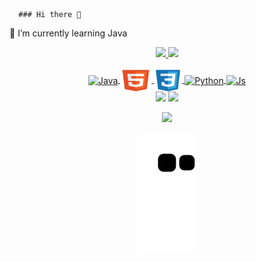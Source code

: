       ### Hi there 👋
 🌱 I’m currently learning Java

<div align="center">
  <a href="https://github.com/Ejr95">
  <img height="180em" src="https://github-readme-stats.vercel.app/api?username=Ejr95&show_icons=true&theme=highcontrast&include_all_commits=true&count_private=true"/>
  <img height="180em" src="https://github-readme-stats.vercel.app/api/top-langs/?username=Ejr95&layout=compact&langs_count=7&theme=highcontrast"/>
</div>

<div align="center"><br>
  <img align="center" alt="Java" height="30" width="40" src="https://devicons.railway.app/i/java.svg">
  <img align="center" alt="HTML" height="35" width="50" src="https://raw.githubusercontent.com/devicons/devicon/master/icons/html5/html5-original.svg">
  <img align="center" alt="CSS" height="35" width="45" src="https://raw.githubusercontent.com/devicons/devicon/master/icons/css3/css3-original.svg">
  <img align="center" alt="Python" height="35" width="50" src="https://cdn.jsdelivr.net/gh/devicons/devicon/icons/python/python-original.svg">
   <img align="center" alt="Js" height="35" width="50" src="https://cdn.jsdelivr.net/gh/devicons/devicon/icons/javascript/javascript-original.svg">
      
</div>
 
<div  align="center" > 
  <a href="https://wa.me/qr/6D35VCBBVEWNJ1" target="_blank"><img " src="https://img.shields.io/badge/WhatsApp-25D366?style=for-the-badge&logo=whatsapp&logoColor=white" target="_blank"></a>
  <a href = ""><img src="https://img.shields.io/badge/-Gmail-%23333?style=for-the-badge&logo=gmail&logoColor=white" target="_blank"></a>
  
  <a href="https://www.linkedin.com/in/elizeumagalhaesjunior" target="_blank"><img src="https://img.shields.io/badge/-LinkedIn-%230077B5?style=for-the-badge&logo=linkedin&logoColor=white" target="_blank"></a> 
 
  ![Snake animation](https://github.com/Ejr95/Ejr95/blob/output/github-contribution-grid-snake.svg)
 
</div>

